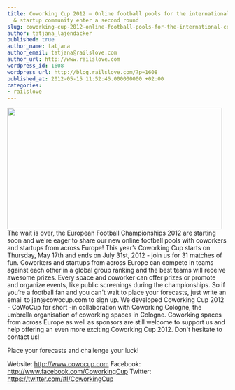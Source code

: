 ```yaml
---
title: Coworking Cup 2012 – Online football pools for the international coworking
  & startup community enter a second round
slug: coworking-cup-2012-online-football-pools-for-the-international-coworking-startup-community-enter-a-second-round
author: tatjana_lajendacker
published: true
author_name: tatjana
author_email: tatjana@railslove.com
author_url: http://www.railslove.com
wordpress_id: 1608
wordpress_url: http://blog.railslove.com/?p=1608
published_at: 2012-05-15 11:52:46.000000000 +02:00
categories:
- railslove
---
```

<p style="text-align: left;"><a href="http://blog.railslove.com/wp-content/uploads/2012/05/bg-1.jpg"><img class="size-full wp-image-1609 aligncenter" title="bg-1" src="http://blog.railslove.com/wp-content/uploads/2012/05/bg-1.jpg" alt="" width="491" height="278" /></a>The wait is over, the European Football Championships 2012 are starting soon and we're eager to share our new online football pools with coworkers and startups from across Europe!
This year’s Coworking Cup starts on Thursday, May 17th and ends on July 31st, 2012 - join us for 31 matches of fun. Coworkers and startups from across Europe can compete in teams against each other in a global group ranking and the best teams will receive awesome prizes. Every space and coworker can offer prizes or promote and organize events, like public screenings during the championships. So if you‘re a football fan and you can't wait to place your forecasts, just write an email to jan@cowocup.com to sign up.
We developed Coworking Cup 2012 - CoWoCup for short -in collaboration with Coworking Cologne, the umbrella organisation of coworking spaces in Cologne. Coworking spaces from across Europe as well as sponsors are still welcome to support us and help offering an even more exciting Coworking Cup 2012. Don't hesitate to contact us!</p>
<p style="text-align: left;">Place your forecasts and challenge your luck!</p>
<p style="text-align: left;">Website: <a title="website cowocup" href="http://www.cowocup.com">http://www.cowocup.com</a>
Facebook: <a title="facebook cowocup" href="http://www.facebook.com/CoworkingCup">http://www.facebook.com/CoworkingCup</a>
Twitter: <a title="twitter cowocup" href="https://twitter.com/#!/CoworkingCup">https://twitter.com/#!/CoworkingCup</a></p>
